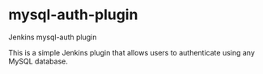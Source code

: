 # mysql-auth-plugin
Jenkins mysql-auth plugin

This is a simple Jenkins plugin that allows users to authenticate using any MySQL database.  
